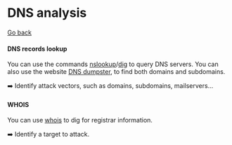 # DNS analysis

[Go back](../index.md)

<div class="row row-cols-md-2"><div>

#### DNS records lookup

You can use the commands [nslookup](/operating-systems/networking/protocols/dns.md#nslookup-ipdomain-lookup)/[dig](/operating-systems/networking/protocols/dns.md#dig-ipdomain-lookup) to query DNS servers. You can also use the website [DNS dumpster](/operating-systems/networking/protocols/dns.md#dnsdumpster-domains-lookup), to find both domains and subdomains.

➡️ Identify attack vectors, such as domains, subdomains, mailservers...
</div><div>

#### WHOIS

You can use [whois](/operating-systems/networking/protocols/dns.md#whois--domain-registrar-data) to dig for registrar information.

➡️ Identify a target to attack.
</div></div>